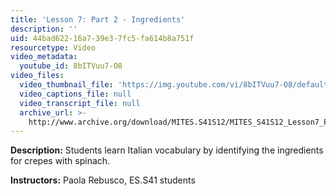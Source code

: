 ```yaml
---
title: 'Lesson 7: Part 2 - Ingredients'
description: ''
uid: 44bad622-16a7-39e3-7fc5-fa614b8a751f
resourcetype: Video
video_metadata:
  youtube_id: 8bITVuu7-O8
video_files:
  video_thumbnail_file: 'https://img.youtube.com/vi/8bITVuu7-O8/default.jpg'
  video_captions_file: null
  video_transcript_file: null
  archive_url: >-
    http://www.archive.org/download/MITES.S41S12/MITES_S41S12_Lesson7_Part2_300k.mp4
---
```


**Description:** Students learn Italian vocabulary by identifying the ingredients for crepes with spinach.

**Instructors:** Paola Rebusco, ES.S41 students